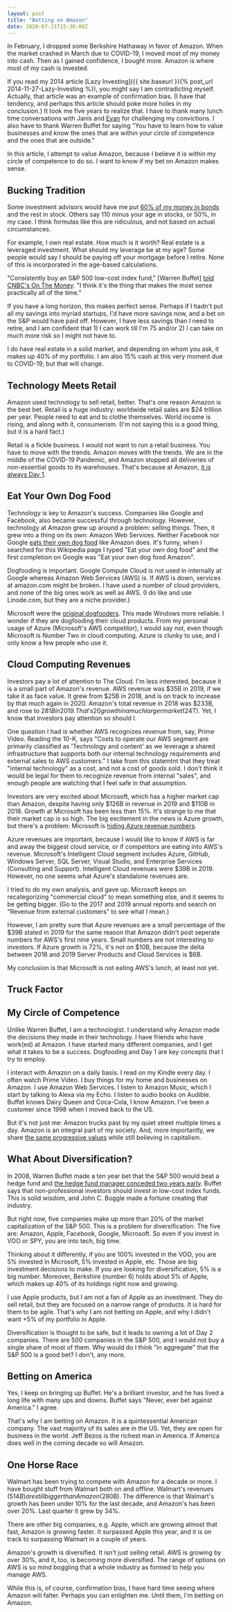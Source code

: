 ```yaml
---
layout: post
title: "Betting on Amazon"
date: 2020-07-21T15:30:00Z
---
```

In February, I dropped some Berkshire Hathaway in favor of
Amazon. When the market crashed in March due to COVID-19, I moved most
of my money into cash. Then as I gained confidence, I bought
more. Amazon is where most of my cash is invested.

If you read my 2014 article [Lazy Investing]({{ site.baseurl }}{%
post_url 2014-11-27-Lazy-Investing %}), you might say I am
contradicting myself. Actually, that article was an example of
confirmation bias. (I have that tendency, and perhaps this article
should poke more holes in my conclusion.) It took me five years to
realize that. I have to thank many lunch time conversations with Janis
and [Evan](https://evan.carlin.com) for challenging my convictions. I
also have to thank Warren Buffet for saying "You have to learn how to
value businesses and know the ones that are within your circle of
competence and the ones that are outside."

In this article, I attempt to value Amazon, because I believe it is
within my circle of competence to do so. I want to know if my bet on
Amazon makes sense.

## Bucking Tradition

Some investment advisors would have me put
[60% of my money in bonds](https://www.investopedia.com/articles/investing/062714/100-minus-your-age-outdated.asp)
and the rest in stock. Others say 110 minus your age in stocks, or
50%, in my case. I think formulas like this are ridiculous, and not
based on actual circumstances.

For example, I own real estate. How much is it worth? Real estate is a
leveraged investment. What should my leverage be at my age? Some
people would say I should be paying off your mortgage before I
retire. None of this is incorporated in the age-based calculations.

"Consistently buy an S&P 500 low-cost index fund," [Warren Buffet]
[told CNBC's On The Money](https://www.cnbc.com/2018/01/03/why-warren-buffett-says-index-funds-are-the-best-investment.html).
"I think it's the thing that makes the most sense practically all of
the time."

If you have a long horizon, this makes perfect sense. Perhaps if I
hadn't put all my savings into myriad startups, I'd have more savings
now, and a bet on the S&P would have paid off. However, I have less
savings than I need to retire, and I am confident that 1) I can work
till I'm 75 and/or 2) I can take on much more risk so I might
not have to.

I do have real estate in a solid market, and depending on whom you
ask, it makes up 40% of my portfolio. I am also 15% cash at this
very moment due to COVID-19, but that will change.

## Technology Meets Retail

Amazon used technology to sell retail, better. That's one reason
Amazon is the best bet. Retail is a huge industry: worldwide retail
sales are $24 trillion per year. People need to eat and to clothe
themselves. World income is rising, and along with it,
consumerism. (I'm not saying this is a good thing, but it is a hard
fact.)

Retail is a fickle business. I would not want to run a retail
business. You have to move with the trends. Amazon moves with the
trends. We are in the middle of the COVID-19 Pandemic, and Amazon
stopped all deliveries of non-essential goods to its warehouses.
That's because at Amazon, [it is always Day 1](http://n99.us/ukg).

## Eat Your Own Dog Food

Technology is key to Amazon's success. Companies like Google and
Facebook, also became successful through technology. However,
technology at Amazon grew up around a problem: selling things. Then,
it grew into a thing on its own: Amazon Web Services. Neither Facebook
nor Google
[eats their own dog food](http://n99.us/exx)
like Amazon does. It's funny, when I searched for this Wikipedia
page I typed "Eat your own dog food" and the first completion on
Google was "Eat your own dog food Amazon".

Dogfooding is important. Google Compute Cloud is not used in
internally at Google whereas Amazon Web Services (AWS) is. If AWS is
down, services at amazon.com might be broken. I have used a number of
cloud providers, and none of the big ones work as well as AWS. (I do
like and use Linode.com, but they are a niche provider.)

Microsoft were the
[original dogfooders](https://en.wikipedia.org/wiki/Eating_your_own_dog_food#Origin_of_the_term).
This made Windows more reliable. I wonder if they are dogfooding
their cloud products. From my personal usage of Azure (Microsoft's AWS
competitor), I would say
not, even though Microsoft is Number Two in cloud computing. Azure is
clunky to use, and I only know a few people who use it.

## Cloud Computing Revenues

Investors pay a lot of attention to The Cloud. I'm less interested,
because it is a small part of Amazon's revenue. AWS revenue was $35B
in 2019, if we take it as face value. It grew from $25B in 2018, and
is on track to increase by that much again in 2020. Amazon's total
revenue in 2018 was $233B, and rose to $281B in 2019. That's 20%
growth in a much larger market ($24T). Yet, I know that investors pay
attention so should I.

One question I had is whether AWS recognizes revenue from, say, Prime
Video. Reading the 10-K, says "Costs to operate our AWS segment are
primarily classified as 'Technology and content' as we leverage a
shared infrastructure that supports both our internal technology
requirements and external sales to AWS customers." I take from this
statemtnt that they treat "internal technology" as a cost, and not a
cost of goods sold. I don't think it would be legal for them to
recognize revenue from internal "sales", and enough people are
watching that I feel safe in that assumption.

Investors are very excited about Microsoft, which has a higher market
cap than Amazon, despite having only $126B in revenue in 2019 and
$110B in 2018. Growth at Microsoft has been less than 15%. It's
strange to me that their market cap is so high. The big excitement
in the news is Azure growth, but there's a
problem: Microsoft is
[hiding Azure revenue numbers](https://www.techrepublic.com/article/microsoft-keeps-hiding-azure-revenue-numbers-but-why/).

Azure revenues are important, because I would like to know if AWS is
far and away the biggest cloud service, or if competitors are eating
into AWS's revenue. Microsoft's Intelligent Cloud segment includes
Azure, GitHub, Windows Server, SQL Server, Visual Studio, and
Enterprise Services (Consulting and Support). Intelligent Cloud
revenues were $39B in 2019. However, no one seems what Azure's
standalone revenues are.

I tried to do my own analysis, and gave up. Microsoft keeps on
recategorizing "commercial cloud" to mean something else, and it seems
to be getting bigger. (Go to the 2017 and 2019 annual reports and
search on "Revenue from external customers" to see what I mean.)

However, I am pretty sure that Azure revenues are a small percentage of the
$39B stated in 2019 for the same reason that Amazon didn't post
seperate numbers for AWS's first nine years. Small numbers are not
interesting to investors. If Azure growth is 72%, it's not on $10B,
because the delta between 2018 and 2019 Server Products and Cloud
Services is $6B.

My conclusion is that Microsoft is not eating AWS's lunch, at least
not yet.

## Truck Factor

## My Circle of Competence

Unlike Warren Buffet, I am a technologist. I understand why Amazon
made the decisions they made in their technology. I have friends who
have work(ed) at Amazon. I have started many different companies, and
I get what it takes to be a success. Dogfooding and Day 1 are key
concepts that I try to employ.

I interact with Amazon on a daily basis. I read on my Kindle every
day. I often watch Prime Video. I buy things for my home and
businesses on Amazon. I use Amazon Web Services. I listen to Amazon
Music, which I start by talking to Alexa via my Echo. I listen to
audio books on Audible. Buffet knows Dairy Queen and Coca-Cola, I know
Amazon. I've been a customer since 1998 when I moved back to the US.

But it's not just me: Amazon trucks past by my quiet street multiple
times a day. Amazon is an integral part of my society. And, more
importantly, we share [the same progressive values](http://n99.us/mjx)
while still believing in capitalism.

## What About Diversification?

In 2008, Warren Buffet made a ten year bet that the S&P 500 would beat
a hedge fund and
[the hedge fund manager conceded two years early](http://n99.us/noo). Buffet
says that non-professional investors should invest in low-cost index
funds. This is solid wisdom, and John C. Boggle made a fortune
creating that industry.

But right now, five companies make up more than 20% of the market
capitalization of the S&P 500. This is a problem for
diversification. The five are: Amazon, Apple, Facebook, Google,
Microsoft. So even if you invest in VOO or SPY, you are into tech, big
time.

Thinking about it differently, if you are 100% invested in the VOO,
you are 5% invested in Microsoft, 5% invested in Apple, etc. Those are
big investment decisions to make. If you are looking for
diversification, 5% is a big number. Moreover, Berkshire (number 6)
holds about 5% of Apple, which makes up 40% of its holdings right now
and growing.

I use Apple products, but I am not a fan of Apple as an
investment. They do sell retail, but they are focused on a narrow
range of products. It is hard for them to be agile. That's why I am
not betting on Apple, and why I didn't want +5% of my portfolio in
Apple.

Diversification is thought to be safe, but it leads to owning a lot of
Day 2 companies. There are 500 companies in the S&P 500, and I would
not buy a single share of most of them. Why would do I think "in
aggregate" that the S&P 500 is a good bet? I don't, any more.

## Betting on America

Yes, I keep on bringing up Buffet. He's a brilliant investor, and he
has lived a long life with many ups and downs. Buffet says "Never,
ever bet against America." I agree.

That's why I am betting on Amazon. It is a quintessential American
company. The vast majority of its sales are in the US. Yet, they are
open for business in the world. Jeff Bezos is the richest man in
America. If America does well in the coming decade so will Amazon.

## One Horse Race

Walmart has been trying to compete with Amazon for a decade or more. I
have bought stuff from Walmart both on and offline. Walmart's revenues
($514B) are still bigger than Amazon ($280B). The difference is that
Walmart's growth has been under 10% for the last decade, and Amazon's
has been over 20%. Last quarter it grew by 34%.

There are other big companies, e.g. Apple, which are growing almost
that fast, Amazon is growing faster. It surpassed Apple this year, and
it is on track to surpassing Walmart in a couple of years.

Amazon's growth is diversified. It isn't just selling retail. AWS is
growing by over 30%, and it, too, is becoming more diversified. The
range of options on AWS is so mind boggling that a whole industry as
formed to help you manage AWS.

While this is, of course, confirmation bias, I have hard time seeing
where Amazon will falter. Perhaps you can enlighten me. Until them,
I'm betting on Amazon.

